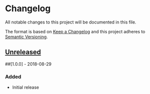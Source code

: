 # Changelog
All notable changes to this project will be documented in this file.

The format is based on [Keep a Changelog](http://keepachangelog.com/en/1.0.0/)
and this project adheres to [Semantic Versioning](http://semver.org/spec/v2.0.0.html).

## [Unreleased]

##[1.0.0] - 2018-08-29
### Added
- Initial release

[Unreleased]: https://github.com/derlarsen/bump-bump/compare/2.0.0...HEAD
[2.0.0]: https://github.com/derlarsen/bump-bump/compare/1.0.0...2.0.0
